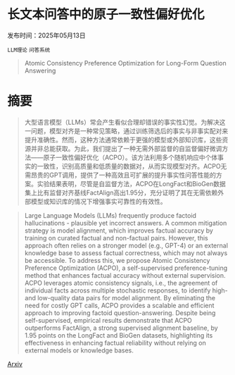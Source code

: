# 长文本问答中的原子一致性偏好优化

发布时间：2025年05月13日

`LLM理论` `问答系统`

> Atomic Consistency Preference Optimization for Long-Form Question Answering

# 摘要

> 大型语言模型（LLMs）常会产生看似合理却错误的事实性幻觉。为解决这一问题，模型对齐是一种常见策略，通过训练筛选后的事实与非事实配对来提升准确性。然而，这种方法通常依赖于更强的模型或外部知识库，这些资源并非总能获取。为此，我们提出了一种无需外部监督的自监督偏好微调方法——原子一致性偏好优化（ACPO）。该方法利用多个随机响应中个体事实的一致性，识别高质量和低质量的数据对，从而实现模型对齐。ACPO无需昂贵的GPT调用，提供了一种高效且可扩展的提升事实性问答性能的方案。实验结果表明，尽管是自监督方法，ACPO在LongFact和BioGen数据集上比有监督对齐基线FactAlign高出1.95分，充分证明了其在无需依赖外部模型或知识库的情况下增强事实可靠性的有效性。

> Large Language Models (LLMs) frequently produce factoid hallucinations - plausible yet incorrect answers. A common mitigation strategy is model alignment, which improves factual accuracy by training on curated factual and non-factual pairs. However, this approach often relies on a stronger model (e.g., GPT-4) or an external knowledge base to assess factual correctness, which may not always be accessible. To address this, we propose Atomic Consistency Preference Optimization (ACPO), a self-supervised preference-tuning method that enhances factual accuracy without external supervision. ACPO leverages atomic consistency signals, i.e., the agreement of individual facts across multiple stochastic responses, to identify high- and low-quality data pairs for model alignment. By eliminating the need for costly GPT calls, ACPO provides a scalable and efficient approach to improving factoid question-answering. Despite being self-supervised, empirical results demonstrate that ACPO outperforms FactAlign, a strong supervised alignment baseline, by 1.95 points on the LongFact and BioGen datasets, highlighting its effectiveness in enhancing factual reliability without relying on external models or knowledge bases.

[Arxiv](https://arxiv.org/abs/2505.09039)